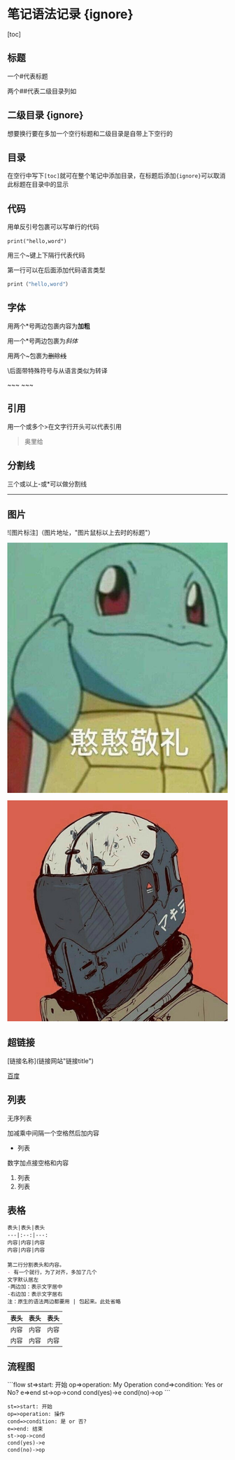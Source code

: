 
# 笔记语法记录 {ignore}

[toc]

## 标题

一个#代表标题

两个##代表二级目录列如

## 二级目录 {ignore}

想要换行要在多加一个空行标题和二级目录是自带上下空行的

## 目录

在空行中写下`[toc]`就可在整个笔记中添加目录，在标题后添加`{ignore}`可以取消此标题在目录中的显示

## 代码

用单反引号包裹可以写单行的代码

`print("hello,word")`

用三个~键上下隔行代表代码

第一行可以在后面添加代码语言类型

~~~py
print（"hello,word"）
~~~

## 字体

用两个*号两边包裹内容为**加粗**

用一个\*号两边包裹为*斜体*

用两个\~包裹为~~删除线~~

\后面带特殊符号与从语言类似为转译

\~~~
\~~~

## 引用

用一个或多个\>在文字行开头可以代表引用

>奥里给

## 分割线

三个或以上\-或*可以做分割线

----

## 图片

![图片标注]（图片地址，"图片鼠标以上去时的标题"）

![图片标注](img\1.jpg "图片title")

![图片标注](img\20200819152902.jpg "图片title")

## 超链接

\[链接名称]\(链接网站"链接title")

[百度](http://baidu.com "一个网站")

## 列表

无序列表

加减乘中间隔一个空格然后加内容

- 列表

数字加点接空格和内容

1. 列表
2. 列表

## 表格

~~~markdown
表头|表头|表头
---|:--:|---:
内容|内容|内容
内容|内容|内容

第二行分割表头和内容。
- 有一个就行，为了对齐，多加了几个
文字默认居左
-两边加：表示文字居中
-右边加：表示文字居右
注：原生的语法两边都要用 | 包起来。此处省略
~~~

表头|表头|表头
---|:--:|---:
内容|内容|内容
内容|内容|内容

## 流程图

\```flow
st=>start: 开始
op=>operation: My Operation
cond=>condition: Yes or No?
e=>end
st->op->cond
cond(yes)->e
cond(no)->op
\```

~~~flow
st=>start: 开始
op=>operation: 操作
cond=>condition: 是 or 否?
e=>end: 结束
st->op->cond
cond(yes)->e
cond(no)->op
~~~
